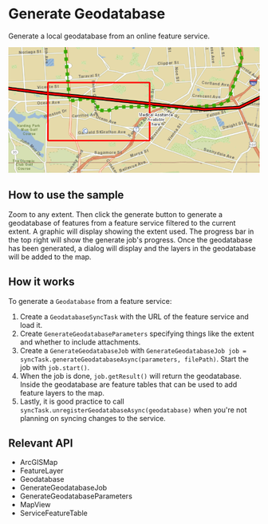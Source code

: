 # Generate Geodatabase

Generate a local geodatabase from an online feature service.

![](GenerateGeodatabase.png)

## How to use the sample

Zoom to any extent. Then click the generate button to generate a geodatabase of features from a feature service
filtered to the current extent. A graphic will display showing the extent used. The progress bar in the top right
will show the generate job's progress. Once the geodatabase has been generated, a dialog will display and the layers in
the geodatabase will be added to the map.

## How it works

To generate a `Geodatabase` from a feature service:


1.  Create a `GeodatabaseSyncTask` with the URL of the feature service and load it.
2.  Create `GenerateGeodatabaseParameters` specifying things like the extent and whether to include
  attachments.
3.  Create a `GenerateGeodatabaseJob` with `GenerateGeodatabaseJob job = syncTask.generateGeodatabaseAsync(parameters, filePath)`. Start the job with `job.start()`.
4.  When the job is done, `job.getResult()` will return the geodatabase. Inside the geodatabase are
  feature tables that can be used to add feature layers to the map.
5.  Lastly, it is good practice to call `syncTask.unregisterGeodatabaseAsync(geodatabase)` when
  you're not planning on syncing changes to the service.


## Relevant API


*   ArcGISMap
*   FeatureLayer
*   Geodatabase
*   GenerateGeodatabaseJob
*   GenerateGeodatabaseParameters
*   MapView
*   ServiceFeatureTable

